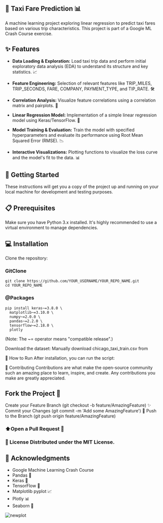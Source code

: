 ## 🚕 Taxi Fare Prediction 📊
A machine learning project exploring linear regression to predict taxi fares based on various trip characteristics. This project is part of a Google ML Crash Course exercise.

## ✨ Features
* __Data Loading & Exploration:__ Load taxi trip data and perform initial exploratory data analysis (EDA) to understand its structure and key statistics. 📈
* __Feature Engineering:__ Selection of relevant features like TRIP_MILES, TRIP_SECONDS, FARE, COMPANY, PAYMENT_TYPE, and TIP_RATE. 🛠️

* __Correlation Analysis:__ Visualize feature correlations using a correlation matrix and pairplots. 🔗
* __Linear Regression Model:__ Implementation of a simple linear regression model using Keras/TensorFlow. 🤖
* __Model Training & Evaluation:__ Train the model with specified hyperparameters and evaluate its performance using Root Mean Squared Error (RMSE). 📉
* __Interactive Visualizations:__ Plotting functions to visualize the loss curve and the model's fit to the data. 📊
## 🚀 Getting Started
These instructions will get you a copy of the project up and running on your local machine for development and testing purposes.

## 📋 Prerequisites
Make sure you have Python 3.x installed. It's highly recommended to use a virtual environment to manage dependencies.

## 💻 Installation
Clone the repository:

### GitClone
```
git clone https://github.com/YOUR_USERNAME/YOUR_REPO_NAME.git
cd YOUR_REPO_NAME
```
### @Packages
```
pip install keras~=3.8.0 \
  matplotlib~=3.10.0 \
  numpy~=2.0.0 \
  pandas~=2.2.0 \
  tensorflow~=2.18.0 \
  plotly
```
(Note: The ~= operator means "compatible release".)

Download the dataset:
Manually download chicago_taxi_train.csv from 

🏃 How to Run
After installation, you can run the script:

🤝 Contributing
Contributions are what make the open-source community such an amazing place to learn, inspire, and create. Any contributions you make are greatly appreciated.

## Fork the Project 🍴
Create your Feature Branch (git checkout -b feature/AmazingFeature) ✨
Commit your Changes (git commit -m 'Add some AmazingFeature') 📝
Push to the Branch (git push origin feature/AmazingFeature) 
### ⬆️Open a Pull Request 💖
### 📄 License Distributed under the MIT License. 


## 🙏 Acknowledgments
* Google Machine Learning Crash Course
* Pandas 🐼
* Keras 🧠
* TensorFlow 🚀
* Matplotlib pyplot 📈
* Plotly 📊
* Seaborn 🌊

![newplot](https://github.com/user-attachments/assets/162a970d-7fe0-486e-89bf-f383f680a618)
